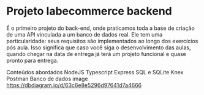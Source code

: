 # Projeto labecommerce backend

É o primeiro projeto do back-end, onde praticamos toda a base de criação de uma API vinculada a um banco de dados real.
Ele tem uma particularidade: seus requisitos são implementados ao longo dos exercícios pós aula. Isso significa que caso você siga o desenvolvimento das aulas, quando chegar na data de entrega já terá um projeto funcional e quase pronto para entrega.

Conteúdos abordados
NodeJS
Typescript
Express
SQL e SQLite
Knex
Postman
Banco de dados
image https://dbdiagram.io/d/63c6e8e5296d97641d7a4666
